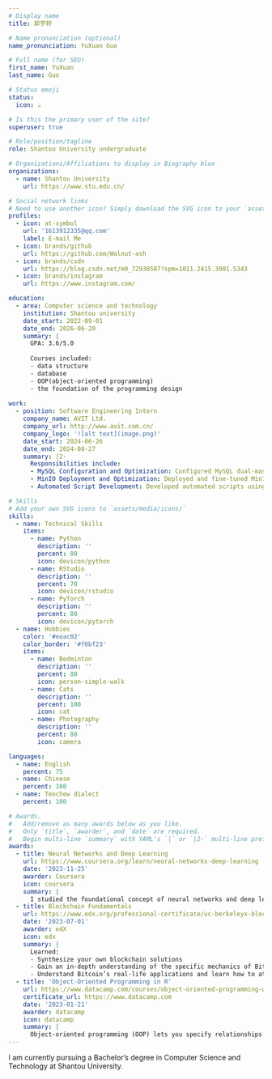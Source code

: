 ```yaml
---
# Display name
title: 郭宇轩

# Name pronunciation (optional)
name_pronunciation: YuXuan Guo

# Full name (for SEO)
first_name: YuXuan
last_name: Guo

# Status emoji
status:
  icon: ☕️

# Is this the primary user of the site?
superuser: true

# Role/position/tagline
role: Shantou University undergraduate

# Organizations/Affiliations to display in Biography blox
organizations:
  - name: Shantou University 
    url: https://www.stu.edu.cn/

# Social network links
# Need to use another icon? Simply download the SVG icon to your `assets/media/icons/` folder.
profiles:
  - icon: at-symbol
    url: '1613912335@qq.com'
    label: E-mail Me
  - icon: brands/github
    url: https://github.com/Walnut-ash
  - icon: brands/csdn
    url: https://blog.csdn.net/m0_72930587?spm=1011.2415.3001.5343
  - icon: brands/instagram
    url: https://www.instagram.com/

education:
  - area: Computer science and technology
    institution: Shantou university
    date_start: 2022-09-01
    date_end: 2026-06-20
    summary: |
      GPA: 3.6/5.0
      
      Courses included:
      - data structure
      - database
      - OOP(object-oriented programming)
      - the foundation of the programming design
      
work:
  - position: Software Engineering Intern
    company_name: AVIT Ltd.
    company_url: http://www.avit.com.cn/
    company_logo: '![alt text](image.png)'
    date_start: 2024-06-26
    date_end: 2024-08-27
    summary: |2-
      Responsibilities include:
      - MySQL Configuration and Optimization: Configured MySQL dual-master and master-slave architectures to ensure real-time data synchronization, while implementing fault-tolerant mechanisms to enhance system availability.
      - MinIO Deployment and Optimization: Deployed and fine-tuned MinIO distributed storage systems, ensuring efficiency and stability in data storage.
      - Automated Script Development: Developed automated scripts using Ansible to streamline the configuration of MySQL and MinIO, thereby improving deployment efficiency and reducing human error.

# Skills
# Add your own SVG icons to `assets/media/icons/`
skills:
  - name: Technical Skills
    items:
      - name: Python
        description: ''
        percent: 80
        icon: devicon/python
      - name: RStudio
        description: ''
        percent: 70
        icon: devicon/rstudio
      - name: PyTorch
        description: ''
        percent: 80
        icon: devicon/pytorch
  - name: Hobbies
    color: '#eeac02'
    color_border: '#f0bf23'
    items:
      - name: Bedminton
        description: ''
        percent: 80
        icon: person-simple-walk
      - name: Cats
        description: ''
        percent: 100
        icon: cat
      - name: Photography
        description: ''
        percent: 80
        icon: camera

languages:
  - name: English
    percent: 75
  - name: Chinese
    percent: 100
  - name: Teochew dialect
    percent: 100

# Awards.
#   Add/remove as many awards below as you like.
#   Only `title`, `awarder`, and `date` are required.
#   Begin multi-line `summary` with YAML's `|` or `|2-` multi-line prefix and indent 2 spaces below.
awards:
  - title: Neural Networks and Deep Learning
    url: https://www.coursera.org/learn/neural-networks-deep-learning
    date: '2023-11-25'
    awarder: Coursera
    icon: coursera
    summary: |
      I studied the foundational concept of neural networks and deep learning. By the end, I was familiar with the significant technological trends driving the rise of deep learning; build, train, and apply fully connected deep neural networks; implement efficient (vectorized) neural networks; identify key parameters in a neural network’s architecture; and apply deep learning to your own applications.
  - title: Blockchain Fundamentals
    url: https://www.edx.org/professional-certificate/uc-berkeleyx-blockchain-fundamentals
    date: '2023-07-01'
    awarder: edX
    icon: edx
    summary: |
      Learned:
      - Synthesize your own blockchain solutions
      - Gain an in-depth understanding of the specific mechanics of Bitcoin
      - Understand Bitcoin’s real-life applications and learn how to attack and destroy Bitcoin, Ethereum, smart contracts and Dapps, and alternatives to Bitcoin’s Proof-of-Work consensus algorithm
  - title: 'Object-Oriented Programming in R'
    url: https://www.datacamp.com/courses/object-oriented-programming-with-s3-and-r6-in-r
    certificate_url: https://www.datacamp.com
    date: '2023-01-21'
    awarder: datacamp
    icon: datacamp
    summary: |
      Object-oriented programming (OOP) lets you specify relationships between functions and the objects that they can act on, helping you manage complexity in your code. This is an intermediate level course, providing an introduction to OOP, using the S3 and R6 systems. S3 is a great day-to-day R programming tool that simplifies some of the functions that you write. R6 is especially useful for industry-specific analyses, working with web APIs, and building GUIs.
---
```


I am currently pursuing a Bachelor’s degree in Computer Science and Technology at Shantou University.
